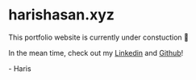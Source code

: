 # harishasan.xyz

This portfolio website is currently under constuction :construction:

In the mean time, check out my [Linkedin](https://www.linkedin.com/in/harishasan001/) and [Github](https://github.com/harishasan001)!

\- Haris
